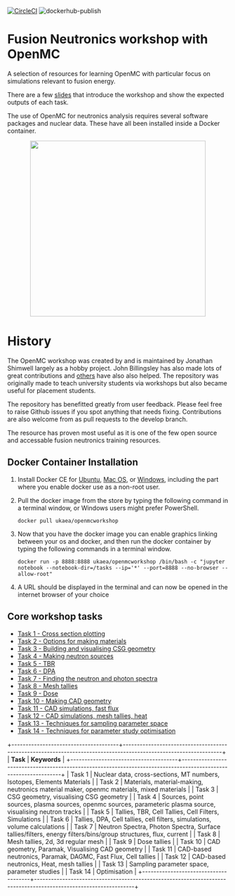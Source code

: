
[![CircleCI](https://circleci.com/gh/ukaea/openmc_workshop.svg?style=svg)](https://circleci.com/gh/ukaea/openmc_workshop)
![dockerhub-publish](https://github.com/ukaea/openmc_workshop/workflows/dockerhub-publish/badge.svg)


# Fusion Neutronics workshop with OpenMC
A selection of resources for learning OpenMC with particular focus on
simulations relevant to fusion energy.

There are a few 
[slides](https://slides.com/openmc_workshop/neutronics_workshop) that introduce
the workshop and show the expected outputs of each task.

The use of OpenMC for neutronics analysis requires several software packages
and nuclear data. These have all been installed inside a Docker container.

<p align="center"><a href="https://www.youtube.com/embed/KdltE2Au_3c
" target="_blank"><img src="https://user-images.githubusercontent.com/8583900/101077155-54def400-359c-11eb-9d48-e0ace62aea40.png" height="400" /></a></p>

# History

The OpenMC workshop was created by and is maintained by Jonathan Shimwell
largely as a hobby project. John Billingsley has also made lots of great
contributions and
[others](https://github.com/ukaea/openmc_workshop/graphs/contributors) have
also also helped. The repository was originally made to teach university
students via workshops but also became useful for placement students.

The repository has benefitted greatly from user feedback. Please feel free to
raise Github issues if you spot anything that needs fixing. Contributions are
also welcome from as pull requests to the develop branch. 

The resource has proven most useful as it is one of the few open source and
accessable fusion neutronics training resources.

## Docker Container Installation

1. Install Docker CE for
[Ubuntu](https://docs.docker.com/install/linux/docker-ce/ubuntu/),
[Mac OS](https://store.docker.com/editions/community/docker-ce-desktop-mac), or
[Windows](https://hub.docker.com/editions/community/docker-ce-desktop-windows),
including the part where you enable docker use as a non-root user.

2. Pull the docker image from the store by typing the following command in a
terminal window, or Windows users might prefer PowerShell.

    ```docker pull ukaea/openmcworkshop```

3. Now that you have the docker image you can enable graphics linking between
your os and docker, and then run the docker container by typing the following
commands in a terminal window.

    ```docker run -p 8888:8888 ukaea/openmcworkshop /bin/bash -c "jupyter notebook --notebook-dir=/tasks --ip='*' --port=8888 --no-browser --allow-root"```

4. A URL should be displayed in the terminal and can now be opened in the
internet browser of your choice

## Core workshop tasks

- [Task 1 - Cross section plotting](insert_link)
- [Task 2 - Options for making materials](insert_link)
- [Task 3 - Building and visualising CSG geometry](insert_link)
- [Task 4 - Making neutron sources](insert_link)
- [Task 5 - TBR](insert_link)
- [Task 6 - DPA](insert_link)
- [Task 7 - Finding the neutron and photon spectra](insert_link)
- [Task 8 - Mesh tallies](insert_link)
- [Task 9 - Dose](insert_link)
- [Task 10 - Making CAD geometry](insert_link)
- [Task 11 - CAD simulations, fast flux](insert_link)
- [Task 12 - CAD simulations, mesh tallies, heat](insert_link)
- [Task 13 - Techniques for sampling parameter space](insert_link)
- [Task 14 - Techniques for parameter study optimisation](insert_link)

+--------------------------------------+-----------------------------------------------------------------------------------------------------------------+
| **Task**                             | **Keywords**                                                                                                    |
+--------------------------------------+-----------------------------------------------------------------------------------------------------------------+
| Task 1                               | Nuclear data, cross-sections, MT numbers, Isotopes, Elements Materials                                          |
| Task 2                               | Materials, material-making, neutronics material maker, openmc materials, mixed materials                        |
| Task 3                               | CSG geometry, visualising CSG geometry                                                                          |
| Task 4                               | Sources, point sources, plasma sources, openmc sources, parameteric plasma source, visualising neutron tracks   |
| Task 5                               | Tallies, TBR, Cell Tallies, Cell Filters, Simulations                                                           |
| Task 6                               | Tallies, DPA, Cell tallies, cell filters, simulations, volume calculations                                      |
| Task 7                               | Neutron Spectra, Photon Spectra, Surface tallies/filters, energy filters/bins/group structures, flux, current   |
| Task 8                               | Mesh tallies, 2d, 3d regular mesh                                                                               |
| Task 9                               | Dose tallies                                                                                                    |
| Task 10                              | CAD geometry, Paramak, Visualising CAD geometry                                                                 |
| Task 11                              | CAD-based neutronics, Paramak, DAGMC, Fast Flux, Cell tallies                                                   |
| Task 12                              | CAD-based neutronics, Heat, mesh tallies                                                                        |
| Task 13                              | Sampling parameter space, parameter studies                                                                     |
| Task 14                              | Optimisation                                                                                                    |
+--------------------------------------+-----------------------------------------------------------------------------------------------------------------+

&ensp;
